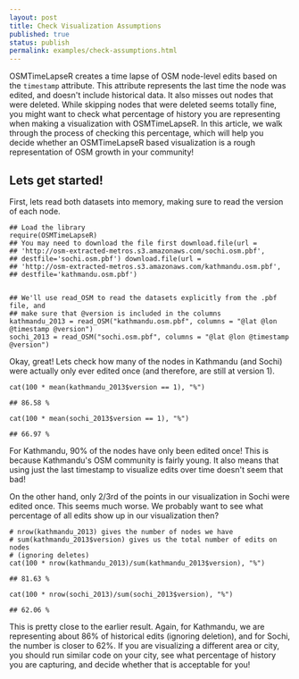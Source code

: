 ```yaml
---
layout: post
title: Check Visualization Assumptions
published: true
status: publish
permalink: examples/check-assumptions.html
---
```

 
OSMTimeLapseR creates a time lapse of OSM node-level edits based on the `timestamp` attribute. This attribute represents the last time the node was edited, and doesn't include historical data. It also misses out nodes that were deleted. While skipping nodes that were deleted seems totally fine, you might want to check what percentage of history you are representing when making a visualization with OSMTimeLapseR. In this article, we walk through the process of checking this percentage, which will help you decide whether an OSMTimeLapseR based visualization is a rough representation of OSM growth in your community!
 
Lets get started!
---
 
First, lets read both datasets into memory, making sure to read the version of each node.
 

    ## Load the library
    require(OSMTimeLapseR)
    ## You may need to download the file first download.file(url =
    ## 'http://osm-extracted-metros.s3.amazonaws.com/sochi.osm.pbf',
    ## destfile='sochi.osm.pbf') download.file(url =
    ## 'http://osm-extracted-metros.s3.amazonaws.com/kathmandu.osm.pbf',
    ## destfile='kathmandu.osm.pbf')
    
    
    ## We'll use read_OSM to read the datasets explicitly from the .pbf file, and
    ## make sure that @version is included in the columns
    kathmandu_2013 = read_OSM("kathmandu.osm.pbf", columns = "@lat @lon @timestamp @version")
    sochi_2013 = read_OSM("sochi.osm.pbf", columns = "@lat @lon @timestamp @version")

 
Okay, great! Lets check how many of the nodes in Kathmandu (and Sochi) were actually only ever edited once (and therefore, are still at version 1).
 

    cat(100 * mean(kathmandu_2013$version == 1), "%")

    ## 86.58 %

    cat(100 * mean(sochi_2013$version == 1), "%")

    ## 66.97 %

 
For Kathmandu, 90% of the nodes have only been edited once! This is because Kathmandu's OSM community is fairly young. It also means that using just the last timestamp to visualize edits over time doesn't seem that bad!
 
On the other hand, only 2/3rd of the points in our visualization in Sochi were edited once. This seems much worse. We probably want to see what percentage of all edits show up in our visualization then?
 

    # nrow(kathmandu_2013) gives the number of nodes we have
    # sum(kathmandu_2013$version) gives us the total number of edits on nodes
    # (ignoring deletes)
    cat(100 * nrow(kathmandu_2013)/sum(kathmandu_2013$version), "%")

    ## 81.63 %

    cat(100 * nrow(sochi_2013)/sum(sochi_2013$version), "%")

    ## 62.06 %

 
This is pretty close to the earlier result. Again, for Kathmandu, we are representing about 86% of historical edits (ignoring deletion), and for Sochi, the number is closer to 62%. If you are visualizing a different area or city, you should run similar code on your city, see what percentage of history you are capturing, and decide whether that is acceptable for you!
